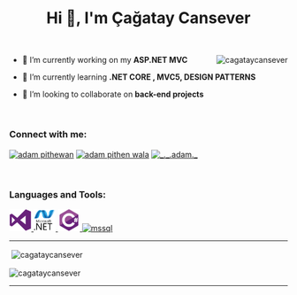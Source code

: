 <h1 align="center">Hi 👋, I'm Çağatay Cansever </h1>
<br>


<p><img align="right" src="https://camo.githubusercontent.com/992babdffd8c74a1502de375fbdf7e4d54773242/68747470733a2f2f6d656469612e67697068792e636f6d2f6d656469612f53576f536b4e36447854737a71494b4571762f67697068792e676966" alt="cagataycansever" /></p>


- 🔭 I’m currently working on my **ASP.NET MVC**

- 🌱 I’m currently learning **.NET CORE , MVC5, DESIGN PATTERNS**

- 👯 I’m looking to collaborate on **back-end projects**

<br>

<h3 align="left">Connect with me:</h3>
<p align="left">
  <a href="https://www.linkedin.com/in/cagataycansever/" target="blank"><img align="center"
      src="https://raw.githubusercontent.com/rahuldkjain/github-profile-readme-generator/master/src/images/icons/Social/linked-in-alt.svg"
      alt="adam pithewan" height="30" width="40" /></a>
  <a href="https://www.facebook.com/cagatay.cansevr/" target="blank"><img align="center"
      src="https://raw.githubusercontent.com/rahuldkjain/github-profile-readme-generator/master/src/images/icons/Social/facebook.svg"
      alt="adam pithen wala" height="30" width="40" /></a>
  <a href="https://instagram.com/cagataycnsvr" target="blank"><img align="center"
      src="https://raw.githubusercontent.com/rahuldkjain/github-profile-readme-generator/master/src/images/icons/Social/instagram.svg"
      alt="_._.adam._" height="30" width="40" /></a>
</p>

<br>

<h3 align="left">Languages and Tools:</h3>
<p align="left"> 
  <a href="#" target="_blank" rel="noreferrer">
    <img src="https://raw.githubusercontent.com/devicons/devicon/master/icons/visualstudio/visualstudio-plain.svg"
      alt="#" width="40" height="40" /> </a> 
  <a href="https://dotnet.microsoft.com/" target="_blank" rel="noreferrer">
    <img src="https://raw.githubusercontent.com/devicons/devicon/master/icons/dot-net/dot-net-original-wordmark.svg"
      alt="dotnet" width="40" height="40" /> </a> 
  <a href="https://www.w3schools.com/cs/" target="_blank" rel="noreferrer">
    <img src="https://raw.githubusercontent.com/devicons/devicon/master/icons/csharp/csharp-original.svg"
      alt="cs" width="40" height="40" /> </a> 
<a href="https://www.microsoft.com/en-us/sql-server" target="_blank" rel="noreferrer"> <img                src="https://camo.githubusercontent.com/42dfd0950d93092d82d677877fe87d5bab1e2acccc1110bf0f9dd755988ccb7e/68747470733a2f2f7777772e7376677265706f2e636f6d2f73686f772f3330333232392f6d6963726f736f66742d73716c2d7365727665722d6c6f676f2e737667"
      alt="mssql" width="40" height="40" /> </a>  
  </p>


<hr>


<p>&nbsp;<img align="center" src="https://github-readme-stats.vercel.app/api?username=cagataycansever&show_icons=true&locale=en"
    alt="cagataycansever" /> </p>
  <p><img align="center" src="https://github-readme-streak-stats.herokuapp.com/?user=cagataycansever&" alt="cagataycansever" /> </p>


<hr>
